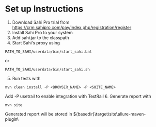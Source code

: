 # Set up Instructions
1. Download Sahi Pro trial from <https://crm.sahipro.com/pay/index.php/registration/register>
2. Install Sahi Pro to your system
3. Add sahi.jar to the classpath
4. Start Sahi's proxy using
```
PATH_TO_SAHI/userdata/bin/start_sahi.bat 
```
or 
```
PATH_TO_SAHI/userdata/bin/start_sahi.sh
```
5. Run tests with
```
mvn clean install -P <BROWSER_NAME> -P <SUITE_NAME>
```
Add -P usetrail to enable integration with TestRail
6. Generate report with
```
mvn site
```
Generated report will be stored in ${basedir}\target\site\allure-maven-plugin\